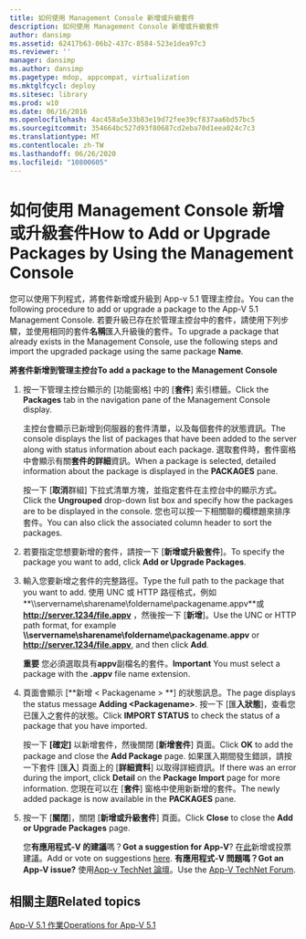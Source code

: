 ```yaml
---
title: 如何使用 Management Console 新增或升級套件
description: 如何使用 Management Console 新增或升級套件
author: dansimp
ms.assetid: 62417b63-06b2-437c-8584-523e1dea97c3
ms.reviewer: ''
manager: dansimp
ms.author: dansimp
ms.pagetype: mdop, appcompat, virtualization
ms.mktglfcycl: deploy
ms.sitesec: library
ms.prod: w10
ms.date: 06/16/2016
ms.openlocfilehash: 4ac458a5e33b83e19d72fee39cf837aa6bd57bc5
ms.sourcegitcommit: 354664bc527d93f80687cd2eba70d1eea024c7c3
ms.translationtype: MT
ms.contentlocale: zh-TW
ms.lasthandoff: 06/26/2020
ms.locfileid: "10800605"
---
```

# <span data-ttu-id="1258c-103">如何使用 Management Console 新增或升級套件</span><span class="sxs-lookup"><span data-stu-id="1258c-103">How to Add or Upgrade Packages by Using the Management Console</span></span>


<span data-ttu-id="1258c-104">您可以使用下列程式，將套件新增或升級到 App-v 5.1 管理主控台。</span><span class="sxs-lookup"><span data-stu-id="1258c-104">You can the following procedure to add or upgrade a package to the App-V 5.1 Management Console.</span></span> <span data-ttu-id="1258c-105">若要升級已存在於管理主控台中的套件，請使用下列步驟，並使用相同的套件**名稱**匯入升級後的套件。</span><span class="sxs-lookup"><span data-stu-id="1258c-105">To upgrade a package that already exists in the Management Console, use the following steps and import the upgraded package using the same package **Name**.</span></span>

**<span data-ttu-id="1258c-106">將套件新增到管理主控台</span><span class="sxs-lookup"><span data-stu-id="1258c-106">To add a package to the Management Console</span></span>**

1.  <span data-ttu-id="1258c-107">按一下管理主控台顯示的 [功能窗格] 中的 [**套件**] 索引標籤。</span><span class="sxs-lookup"><span data-stu-id="1258c-107">Click the **Packages** tab in the navigation pane of the Management Console display.</span></span>

    <span data-ttu-id="1258c-108">主控台會顯示已新增到伺服器的套件清單，以及每個套件的狀態資訊。</span><span class="sxs-lookup"><span data-stu-id="1258c-108">The console displays the list of packages that have been added to the server along with status information about each package.</span></span> <span data-ttu-id="1258c-109">選取套件時，套件窗格中會顯示有關**套件的詳細**資訊。</span><span class="sxs-lookup"><span data-stu-id="1258c-109">When a package is selected, detailed information about the package is displayed in the **PACKAGES** pane.</span></span>

    <span data-ttu-id="1258c-110">按一下 [**取消**群組] 下拉式清單方塊，並指定套件在主控台中的顯示方式。</span><span class="sxs-lookup"><span data-stu-id="1258c-110">Click the **Ungrouped** drop-down list box and specify how the packages are to be displayed in the console.</span></span> <span data-ttu-id="1258c-111">您也可以按一下相關聯的欄標題來排序套件。</span><span class="sxs-lookup"><span data-stu-id="1258c-111">You can also click the associated column header to sort the packages.</span></span>

2.  <span data-ttu-id="1258c-112">若要指定您想要新增的套件，請按一下 [**新增或升級套件**]。</span><span class="sxs-lookup"><span data-stu-id="1258c-112">To specify the package you want to add, click **Add or Upgrade Packages**.</span></span>

3.  <span data-ttu-id="1258c-113">輸入您要新增之套件的完整路徑。</span><span class="sxs-lookup"><span data-stu-id="1258c-113">Type the full path to the package that you want to add.</span></span> <span data-ttu-id="1258c-114">使用 UNC 或 HTTP 路徑格式，例如**\\\\servername\\sharename\\foldername\\packagename.appv**或 **http://server.1234/file.appv** ，然後按一下 [**新增**]。</span><span class="sxs-lookup"><span data-stu-id="1258c-114">Use the UNC or HTTP path format, for example **\\\\servername\\sharename\\foldername\\packagename.appv** or **http://server.1234/file.appv**, and then click **Add**.</span></span>

    <span data-ttu-id="1258c-115">**重要** 您必須選取具有**appv**副檔名的套件。</span><span class="sxs-lookup"><span data-stu-id="1258c-115">**Important** You must select a package with the **.appv** file name extension.</span></span>

     

4.  <span data-ttu-id="1258c-116">頁面會顯示 [\*\*新增 &lt; Packagename &gt; \*\*] 的狀態訊息。</span><span class="sxs-lookup"><span data-stu-id="1258c-116">The page displays the status message **Adding &lt;Packagename&gt;**.</span></span> <span data-ttu-id="1258c-117">按一下 [匯**入狀態**]，查看您已匯入之套件的狀態。</span><span class="sxs-lookup"><span data-stu-id="1258c-117">Click **IMPORT STATUS** to check the status of a package that you have imported.</span></span>

    <span data-ttu-id="1258c-118">按一下 **[確定]** 以新增套件，然後關閉 [**新增套件**] 頁面。</span><span class="sxs-lookup"><span data-stu-id="1258c-118">Click **OK** to add the package and close the **Add Package** page.</span></span> <span data-ttu-id="1258c-119">如果匯入期間發生錯誤，請按一下套件 [匯**入**] 頁面上的 [**詳細資料**] 以取得詳細資訊。</span><span class="sxs-lookup"><span data-stu-id="1258c-119">If there was an error during the import, click **Detail** on the **Package Import** page for more information.</span></span> <span data-ttu-id="1258c-120">您現在可以在 [**套件**] 窗格中使用新新增的套件。</span><span class="sxs-lookup"><span data-stu-id="1258c-120">The newly added package is now available in the **PACKAGES** pane.</span></span>

5.  <span data-ttu-id="1258c-121">按一下 [**關閉**]，關閉 [**新增或升級套件**] 頁面。</span><span class="sxs-lookup"><span data-stu-id="1258c-121">Click **Close** to close the **Add or Upgrade Packages** page.</span></span>

    <span data-ttu-id="1258c-122">您**有應用程式-V 的建議**嗎？</span><span class="sxs-lookup"><span data-stu-id="1258c-122">**Got a suggestion for App-V**?</span></span> <span data-ttu-id="1258c-123">在[此](http://appv.uservoice.com/forums/280448-microsoft-application-virtualization)新增或投票建議。</span><span class="sxs-lookup"><span data-stu-id="1258c-123">Add or vote on suggestions [here](http://appv.uservoice.com/forums/280448-microsoft-application-virtualization).</span></span> **<span data-ttu-id="1258c-124">有應用程式-V 問題嗎？</span><span class="sxs-lookup"><span data-stu-id="1258c-124">Got an App-V issue?</span></span>** <span data-ttu-id="1258c-125">使用[App-v TechNet 論壇](https://social.technet.microsoft.com/Forums/home?forum=mdopappv)。</span><span class="sxs-lookup"><span data-stu-id="1258c-125">Use the [App-V TechNet Forum](https://social.technet.microsoft.com/Forums/home?forum=mdopappv).</span></span>

## <span data-ttu-id="1258c-126">相關主題</span><span class="sxs-lookup"><span data-stu-id="1258c-126">Related topics</span></span>


[<span data-ttu-id="1258c-127">App-V 5.1 作業</span><span class="sxs-lookup"><span data-stu-id="1258c-127">Operations for App-V 5.1</span></span>](operations-for-app-v-51.md)

 

 





